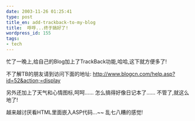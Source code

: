 ```yaml
---
date: 2003-11-26 01:25:41
type: post
title_en: add-trackback-to-my-blog
title:  呼呼...终于搞好了!
wordpress_id: 155
tags:
- tech
---
```


忙了一晚上,给自己的Blog加上了TrackBack功能,哈哈,这下就方便多了!

不了解TB的朋友请到访问下面的地址:
<http://www.blogcn.com/help.asp?id=52&action;=display>

另外还加上了天气和心情图标,呵呵...... 怎么搞得好像日记本了...... 不管了,就这么地了!

越来越讨厌看HTML里面嵌入ASP代码...~~ 乱七八糟的感觉!
